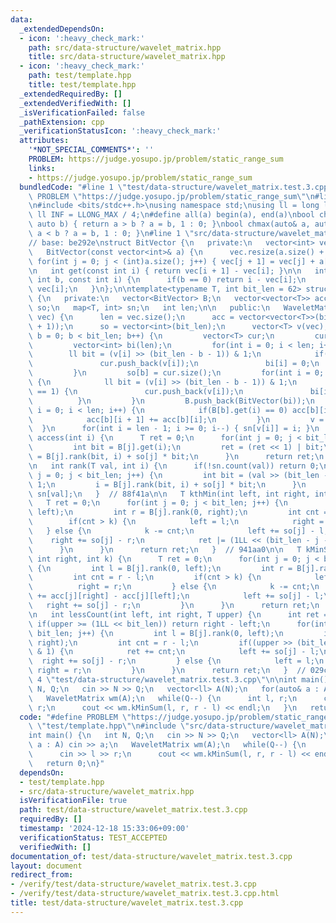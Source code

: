 ```yaml
---
data:
  _extendedDependsOn:
  - icon: ':heavy_check_mark:'
    path: src/data-structure/wavelet_matrix.hpp
    title: src/data-structure/wavelet_matrix.hpp
  - icon: ':heavy_check_mark:'
    path: test/template.hpp
    title: test/template.hpp
  _extendedRequiredBy: []
  _extendedVerifiedWith: []
  _isVerificationFailed: false
  _pathExtension: cpp
  _verificationStatusIcon: ':heavy_check_mark:'
  attributes:
    '*NOT_SPECIAL_COMMENTS*': ''
    PROBLEM: https://judge.yosupo.jp/problem/static_range_sum
    links:
    - https://judge.yosupo.jp/problem/static_range_sum
  bundledCode: "#line 1 \"test/data-structure/wavelet_matrix.test.3.cpp\"\n#define\
    \ PROBLEM \"https://judge.yosupo.jp/problem/static_range_sum\"\n#line 1 \"test/template.hpp\"\
    \n#include <bits/stdc++.h>\nusing namespace std;\nusing ll = long long;\nconst\
    \ ll INF = LLONG_MAX / 4;\n#define all(a) begin(a), end(a)\nbool chmin(auto& a,\
    \ auto b) { return a > b ? a = b, 1 : 0; }\nbool chmax(auto& a, auto b) { return\
    \ a < b ? a = b, 1 : 0; }\n#line 1 \"src/data-structure/wavelet_matrix.hpp\"\n\
    // base: be292e\nstruct BitVector {\n   private:\n   vector<int> vec;\n\n   public:\n\
    \   BitVector(const vector<int>& a) {\n      vec.resize(a.size() + 1);\n     \
    \ for(int j = 0; j < (int)a.size(); j++) { vec[j + 1] = vec[j] + a[j]; }\n   }\n\
    \n   int get(const int i) { return vec[i + 1] - vec[i]; }\n\n   int rank(const\
    \ int b, const int i) {\n      if(b == 0) return i - vec[i];\n      else return\
    \ vec[i];\n   }\n};\n\ntemplate<typename T, int bit_len = 62> struct WaveletMatrix\
    \ {\n   private:\n   vector<BitVector> B;\n   vector<vector<T>> acc;\n   vector<int>\
    \ so;\n   map<T, int> sn;\n   int len;\n\n   public:\n   WaveletMatrix(vector<T>\
    \ vec) {\n      len = vec.size();\n      acc = vector<vector<T>>(bit_len, vector<T>(len\
    \ + 1));\n      so = vector<int>(bit_len);\n      vector<T> v(vec);\n      for(int\
    \ b = 0; b < bit_len; b++) {\n         vector<T> cur;\n         cur.reserve(len);\n\
    \         vector<int> bi(len);\n         for(int i = 0; i < len; i++) {\n    \
    \        ll bit = (v[i] >> (bit_len - b - 1)) & 1;\n            if(bit == 0) {\n\
    \               cur.push_back(v[i]);\n               bi[i] = 0;\n            }\n\
    \         }\n         so[b] = cur.size();\n         for(int i = 0; i < len; i++)\
    \ {\n            ll bit = (v[i] >> (bit_len - b - 1)) & 1;\n            if(bit\
    \ == 1) {\n               cur.push_back(v[i]);\n               bi[i] = 1;\n  \
    \          }\n         }\n         B.push_back(BitVector(bi));\n         for(int\
    \ i = 0; i < len; i++) {\n            if(B[b].get(i) == 0) acc[b][i + 1] = v[i];\n\
    \            acc[b][i + 1] += acc[b][i];\n         }\n         v = cur;\n    \
    \  }\n      for(int i = len - 1; i >= 0; i--) { sn[v[i]] = i; }\n   }\n\n   T\
    \ access(int i) {\n      T ret = 0;\n      for(int j = 0; j < bit_len; j++) {\n\
    \         int bit = B[j].get(i);\n         ret = (ret << 1) | bit;\n         i\
    \ = B[j].rank(bit, i) + so[j] * bit;\n      }\n      return ret;\n   }  // 3be264\n\
    \n   int rank(T val, int i) {\n      if(!sn.count(val)) return 0;\n      for(int\
    \ j = 0; j < bit_len; j++) {\n         int bit = (val >> (bit_len - j - 1)) &\
    \ 1;\n         i = B[j].rank(bit, i) + so[j] * bit;\n      }\n      return i -\
    \ sn[val];\n   }  // 88f41a\n\n   T kthMin(int left, int right, int k) {\n   \
    \   T ret = 0;\n      for(int j = 0; j < bit_len; j++) {\n         int l = B[j].rank(0,\
    \ left);\n         int r = B[j].rank(0, right);\n         int cnt = r - l;\n \
    \        if(cnt > k) {\n            left = l;\n            right = r;\n      \
    \   } else {\n            k -= cnt;\n            left += so[j] - l;\n        \
    \    right += so[j] - r;\n            ret |= (1LL << (bit_len - j - 1));\n   \
    \      }\n      }\n      return ret;\n   }  // 941aa0\n\n   T kMinSum(int left,\
    \ int right, int k) {\n      T ret = 0;\n      for(int j = 0; j < bit_len; j++)\
    \ {\n         int l = B[j].rank(0, left);\n         int r = B[j].rank(0, right);\n\
    \         int cnt = r - l;\n         if(cnt > k) {\n            left = l;\n  \
    \          right = r;\n         } else {\n            k -= cnt;\n            ret\
    \ += acc[j][right] - acc[j][left];\n            left += so[j] - l;\n         \
    \   right += so[j] - r;\n         }\n      }\n      return ret;\n   }  // edb4f5\n\
    \n   int lessCount(int left, int right, T upper) {\n      int ret = 0;\n     \
    \ if(upper >= (1LL << bit_len)) return right - left;\n      for(int j = 0; j <\
    \ bit_len; j++) {\n         int l = B[j].rank(0, left);\n         int r = B[j].rank(0,\
    \ right);\n         int cnt = r - l;\n         if((upper >> (bit_len - j - 1))\
    \ & 1) {\n            ret += cnt;\n            left += so[j] - l;\n          \
    \  right += so[j] - r;\n         } else {\n            left = l;\n           \
    \ right = r;\n         }\n      }\n      return ret;\n   }  // 029c6d\n};\n#line\
    \ 4 \"test/data-structure/wavelet_matrix.test.3.cpp\"\n\nint main() {\n   int\
    \ N, Q;\n   cin >> N >> Q;\n   vector<ll> A(N);\n   for(auto& a : A) cin >> a;\n\
    \   WaveletMatrix wm(A);\n   while(Q--) {\n      int l, r;\n      cin >> l >>\
    \ r;\n      cout << wm.kMinSum(l, r, r - l) << endl;\n   }\n   return 0;\n}\n"
  code: "#define PROBLEM \"https://judge.yosupo.jp/problem/static_range_sum\"\n#include\
    \ \"test/template.hpp\"\n#include \"src/data-structure/wavelet_matrix.hpp\"\n\n\
    int main() {\n   int N, Q;\n   cin >> N >> Q;\n   vector<ll> A(N);\n   for(auto&\
    \ a : A) cin >> a;\n   WaveletMatrix wm(A);\n   while(Q--) {\n      int l, r;\n\
    \      cin >> l >> r;\n      cout << wm.kMinSum(l, r, r - l) << endl;\n   }\n\
    \   return 0;\n}"
  dependsOn:
  - test/template.hpp
  - src/data-structure/wavelet_matrix.hpp
  isVerificationFile: true
  path: test/data-structure/wavelet_matrix.test.3.cpp
  requiredBy: []
  timestamp: '2024-12-18 15:33:06+09:00'
  verificationStatus: TEST_ACCEPTED
  verifiedWith: []
documentation_of: test/data-structure/wavelet_matrix.test.3.cpp
layout: document
redirect_from:
- /verify/test/data-structure/wavelet_matrix.test.3.cpp
- /verify/test/data-structure/wavelet_matrix.test.3.cpp.html
title: test/data-structure/wavelet_matrix.test.3.cpp
---
```

